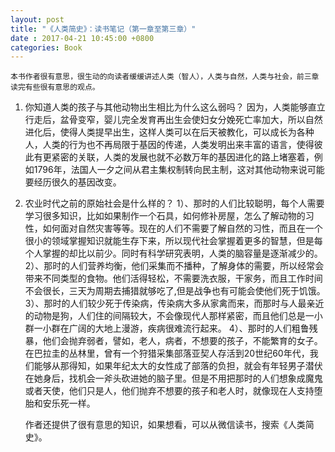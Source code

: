 ```yaml
---
layout: post
title: "《人类简史》：读书笔记（第一章至第三章）"
date : 2017-04-21 10:45:00 +0800
categories: Book
---
```


	本书作者很有意思，很生动的向读者缓缓讲述人类（智人），人类与自然，人类与社会，前三章读完有些很有意思的观点。
1. 你知道人类的孩子与其他动物出生相比为什么这么弱吗？
	因为，人类能够直立行走后，盆骨变窄，婴儿完全发育再出生会使妇女分娩死亡率加大，所以自然进化后，使得人类提早出生，这样人类可以在后天被教化，可以成长为各种人，人类的行为也不再局限于基因的传递，人类发明出来丰富的语言，使得彼此有更紧密的关联，人类的发展也就不必数万年的基因进化的路上堵塞着，例如1796年，法国人一夕之间从君主集权制转向民主制，这对其他动物来说可能要经历很久的基因改变。

2. 农业时代之前的原始社会是什么样的？
	1）、那时的人们比较聪明，每个人需要学习很多知识，比如如果制作一个石具，如何修补房屋，怎么了解动物的习性，如何面对自然灾害等等。现在的人们不需要了解自然的习性，而且在一个很小的领域掌握知识就能生存下来，所以现代社会掌握着更多的智慧，但是每个人掌握的却比以前少。同时有科学研究表明，人类的脑容量是逐渐减少的。 
    2）、那时的人们营养均衡，他们采集而不播种，了解身体的需要，所以经常会带来不同类型的食物。他们活得轻松，不需要洗衣服，干家务，而且工作时间不会很长，三天为周期去捕猎就够吃了,但是战争也有可能会使他们死于饥饿。
	3）、那时的人们较少死于传染病，传染病大多从家禽而来，而那时与人最亲近的动物是狗，人们住的间隔较大，不会像现代人那样紧密，而且他们总是一小群一小群在广阔的大地上漫游，疾病很难流行起来。
    4）、那时的人们粗鲁残暴，他们会抛弃弱者，譬如，老人，病者，不想要的孩子，不能繁育的女子。在巴拉圭的丛林里，曾有一个狩猎采集部落亚契人存活到20世纪60年代，我们能够从那得知，如果年纪太大的女性成了部落的负担，就会有年轻男子潜伏在她身后，找机会一斧头砍进她的脑子里。但是不用把那时的人们想象成魔鬼或者天使，他们只是人，他们抛弃不想要的孩子和老人时，就像现在人支持堕胎和安乐死一样。

	作者还提供了很有意思的知识，如果想看，可以从微信读书，搜索《人类简史》。


